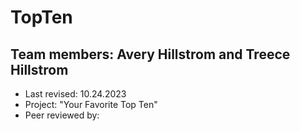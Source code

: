 # TopTen
## Team members: Avery Hillstrom and Treece Hillstrom
* Last revised: 10.24.2023
* Project: "Your Favorite Top Ten"
* Peer reviewed by: 
